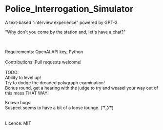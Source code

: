 # Police_Interrogation_Simulator
A text-based "interview experience" powered by GPT-3.<br>

"Why don't you come by the station and, let's have a chat?"<br>

<br><br>
Requirements: OpenAI API key, Python
<br><br>
Contributions: Pull requests welcome!
<br><br>
TODO:<br>
Ability to level up!<br>
Try to dodge the dreaded polygraph examination!<br>
Bonus round, get a hearing with the judge to try and weasel your way out of this mess THAT WAY!<br>

Known bugs:<br>
Suspect seems to have a bit of a loose tounge. ( ͡° ͜ʖ ͡°) <br>
<br>
<br>
Licence: MIT
